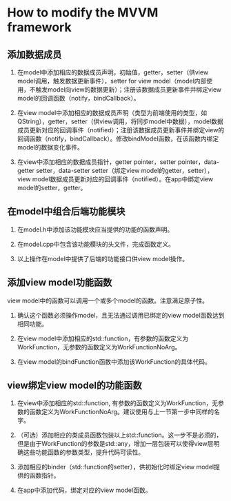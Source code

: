 # How to modify the MVVM framework

## 添加数据成员

1. 在model中添加相应的数据成员声明，初始值，getter，setter（供view model调用，触发数据更新事件），setter for view model（model内部使用，不触发model向view的数据更新）；注册该数据成员更新事件并绑定view model的回调函数（notify，bindCallback）。

2. 在view model中添加相应的数据成员声明（类型为前端使用的类型，如QString），getter，setter（供view调用，将同步model中数据），model数据成员更新对应的回调事件（notified）；注册该数据成员更新事件并绑定view的回调函数（notify，bindCallback）。修改bindModel函数，在该函数内绑定model的数据变化事件。

3. 在view中添加相应的数据成员指针，getter pointer，setter pointer，data-getter setter，data-setter setter（绑定view model的getter，setter），view model数据成员更新对应的回调事件（notified）。在app中绑定view model的setter，getter。

## 在model中组合后端功能模块

1. 在model.h中添加该功能模块应当提供的功能的函数声明。

2. 在model.cpp中包含该功能模块的头文件，完成函数定义。

3. 以上操作在model中提供了后端的功能接口供view model操作。

## 添加view model功能函数

view model中的函数可以调用一个或多个model的函数。注意满足原子性。

1. 确认这个函数必须操作model，且无法通过调用已绑定的view model函数达到相同功能。

2. 在view model中添加相应的std::function，有参数的函数定义为WorkFunction，无参数的函数定义为WorkFunctionNoArg。

3. 在view model的bindFunction函数中添加该WorkFunction的具体代码。

## view绑定view model的功能函数

1. 在view中添加相应的std::function, 有参数的函数定义为WorkFunction，无参数的函数定义为WorkFunctionNoArg。建议使用与上一节第一步中同样的名字。

2. （可选）添加相应的类成员函数包装以上std::function。这一步不是必须的，但是由于WorkFunction的参数是std::any，增加一层包装可以使得view层明确这些功能函数的参数类型，提升代码可读性。

3. 添加相应的binder（std::function的setter），供初始化时绑定view model提供的函数指针。

4. 在app中添加代码，绑定对应的view model函数。
